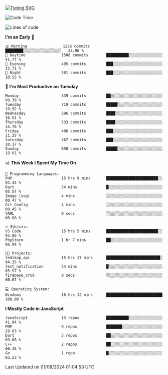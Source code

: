 [![Typing SVG](https://readme-typing-svg.demolab.com?font=Fira+Code&pause=1000&color=F7F7F7&random=false&width=435&lines=Hi+%F0%9F%91%8B%2C+I'm+Rafiu+Sidqi;Junior+Backend+Developer)](https://git.io/typing-svg)
<!--START_SECTION:waka-->
![Code Time](http://img.shields.io/badge/Code%20Time-303%20hrs%208%20mins-blue)

![Lines of code](https://img.shields.io/badge/From%20Hello%20World%20I%27ve%20Written-1.4%20million%20lines%20of%20code-blue)

**I'm an Early 🐤** 

```text
🌞 Morning                1226 commits        ████████░░░░░░░░░░░░░░░░░   33.96 % 
🌆 Daytime                1508 commits        ██████████░░░░░░░░░░░░░░░   41.77 % 
🌃 Evening                495 commits         ███░░░░░░░░░░░░░░░░░░░░░░   13.71 % 
🌙 Night                  381 commits         ███░░░░░░░░░░░░░░░░░░░░░░   10.55 % 
```
📅 **I'm Most Productive on Tuesday** 

```text
Monday                   339 commits         ██░░░░░░░░░░░░░░░░░░░░░░░   09.39 % 
Tuesday                  719 commits         █████░░░░░░░░░░░░░░░░░░░░   19.92 % 
Wednesday                596 commits         ████░░░░░░░░░░░░░░░░░░░░░   16.51 % 
Thursday                 533 commits         ████░░░░░░░░░░░░░░░░░░░░░   14.76 % 
Friday                   406 commits         ███░░░░░░░░░░░░░░░░░░░░░░   11.25 % 
Saturday                 367 commits         ███░░░░░░░░░░░░░░░░░░░░░░   10.17 % 
Sunday                   650 commits         █████░░░░░░░░░░░░░░░░░░░░   18.01 % 
```


📊 **This Week I Spent My Time On** 

```text
💬 Programming Languages: 
PHP                      15 hrs 9 mins       ███████████████████████░░   93.44 % 
Dart                     54 mins             █░░░░░░░░░░░░░░░░░░░░░░░░   05.57 % 
Image (svg)              4 mins              ░░░░░░░░░░░░░░░░░░░░░░░░░   00.47 % 
Git Config               4 mins              ░░░░░░░░░░░░░░░░░░░░░░░░░   00.45 % 
YAML                     0 secs              ░░░░░░░░░░░░░░░░░░░░░░░░░   00.08 % 

🔥 Editors: 
VS Code                  15 hrs 5 mins       ███████████████████████░░   93.06 % 
PhpStorm                 1 hr 7 mins         ██░░░░░░░░░░░░░░░░░░░░░░░   06.94 % 

🐱‍💻 Projects: 
tedikap_api              15 hrs 17 mins      ████████████████████████░   94.35 % 
test_notification        54 mins             █░░░░░░░░░░░░░░░░░░░░░░░░   05.57 % 
firebase_crud            0 secs              ░░░░░░░░░░░░░░░░░░░░░░░░░   00.07 % 

💻 Operating System: 
Windows                  16 hrs 12 mins      █████████████████████████   100.00 % 
```

**I Mostly Code in JavaScript** 

```text
JavaScript               13 repos            ██████████░░░░░░░░░░░░░░░   41.94 % 
PHP                      9 repos             ███████░░░░░░░░░░░░░░░░░░   29.03 % 
Dart                     3 repos             ██░░░░░░░░░░░░░░░░░░░░░░░   09.68 % 
C++                      2 repos             ██░░░░░░░░░░░░░░░░░░░░░░░   06.45 % 
Go                       1 repo              █░░░░░░░░░░░░░░░░░░░░░░░░   03.23 % 
```




 Last Updated on 01/08/2024 01:04:53 UTC
<!--END_SECTION:waka-->
